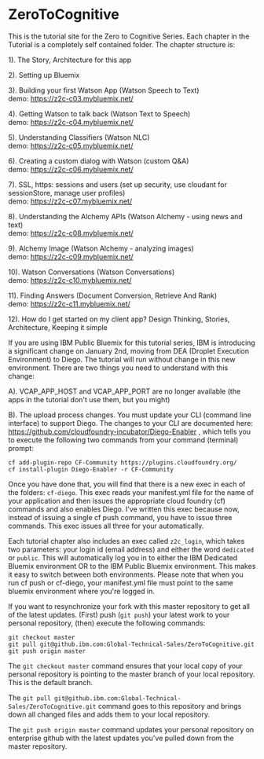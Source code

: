 # ZeroToCognitive

This is the tutorial site for the Zero to Cognitive Series. Each chapter in the Tutorial is a completely self contained folder. The chapter structure is:    


1). The Story, Architecture for this app

2). Setting up Bluemix

3). Building your first Watson App					  (Watson Speech to Text)  
    demo: https://z2c-c03.mybluemix.net/

4). Getting Watson to talk back							  (Watson Text to Speech)  
    demo: https://z2c-c04.mybluemix.net/

5). Understanding Classifiers									(Watson NLC)  
    demo: https://z2c-c05.mybluemix.net/

6). Creating a custom dialog with Watson		  (custom Q&A)  
    demo: https://z2c-c06.mybluemix.net/

7). SSL, https: sessions and users				    (set up security, use cloudant for sessionStore, manage user profiles)  
    demo: https://z2c-c07.mybluemix.net/

8). Understanding the Alchemy	APIs		  		  (Watson Alchemy - using news and text)  
    demo: https://z2c-c08.mybluemix.net/

9). Alchemy Image				                      (Watson Alchemy - analyzing images)  
    demo: https://z2c-c09.mybluemix.net/

10). Watson Conversations                     (Watson Conversations)  
    demo: https://z2c-c10.mybluemix.net/

11). Finding Answers                					(Document Conversion, Retrieve And Rank)  
    demo: https://z2c-c11.mybluemix.net/

12). How do I get started on my client app?		Design Thinking, Stories, Architecture, Keeping it simple 

If you are using IBM Public Bluemix for this tutorial series, IBM is introducing a significant change on January 2nd, moving from DEA (Droplet Execution Environment) to Diego. The tutorial will run without change in this new environment. There are two things you need to understand with this change:

A). VCAP_APP_HOST and VCAP_APP_PORT are no longer available (the apps in the tutorial don't use them, but you might)

B). The upload process changes. You must update your CLI (command line interface) to support Diego. The changes to your CLI are documented here: https://github.com/cloudfoundry-incubator/Diego-Enabler , which tells you to execute the following two commands from your command (terminal) prompt:

    cf add-plugin-repo CF-Community https://plugins.cloudfoundry.org/
    cf install-plugin Diego-Enabler -r CF-Community

Once you have done that, you will find that there is a new exec in each of the folders: `cf-diego`. This exec reads your manifest.yml file for the name of your application and then issues the appropriate cloud foundry (cf) commands and also enables Diego. I've written this exec because now, instead of issuing a single cf push command, you have to issue three commands. This exec issues all three for your automatically.

Each tutorial chapter also includes an exec called `z2c_login`, which takes two parameters: your login id (email address) and either the word `dedicated` or `public`. This will automatically log you in to either the IBM Dedicated Bluemix environment OR to the IBM Public Bluemix environment. This makes it easy to switch between both environments. Please note that when you run cf push or cf-diego, your manifest.yml file must point to the same bluemix environment where you're logged in.

If you want to resynchronize your fork with this master repository to get all of the latest updates. (First) push (`git push`) your latest work to your personal repository, (then) execute the following commands: 

    git checkout master
    git pull git@github.ibm.com:Global-Technical-Sales/ZeroToCognitive.git
    git push origin master

The `git checkout master` command ensures that your local copy of your personal repository is pointing to the master branch of your local repository. This is the default branch.

The `git pull git@github.ibm.com:Global-Technical-Sales/ZeroToCognitive.git` command goes to this repository and brings down all changed files and adds them to your local repository.

The `git push origin master` command updates your personal repository on enterprise github with the latest updates you've pulled down from the master repository.
